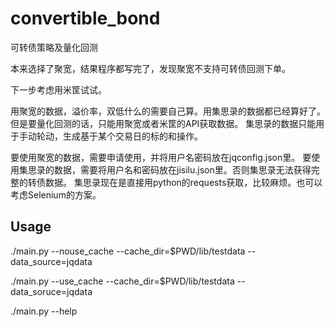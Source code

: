 # convertible_bond
可转债策略及量化回测

本来选择了聚宽，结果程序都写完了，发现聚宽不支持可转债回测下单。

下一步考虑用米筐试试。

用聚宽的数据，溢价率，双低什么的需要自己算。用集思录的数据都已经算好了。
但是要量化回测的话，只能用聚宽或者米筐的API获取数据。
集思录的数据只能用于手动轮动，生成基于某个交易日的标的和操作。

要使用聚宽的数据，需要申请使用，并将用户名密码放在jqconfig.json里。
要使用集思录的数据，需要将用户名和密码放在jisilu.json里。否则集思录无法获得完整的转债数据。
集思录现在是直接用python的requests获取，比较麻烦。也可以考虑Selenium的方案。

## Usage
./main.py --nouse_cache --cache_dir=$PWD/lib/testdata --data_source=jqdata

./main.py --use_cache --cache_dir=$PWD/lib/testdata --data_soruce=jqdata

./main.py --help
